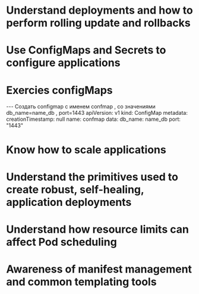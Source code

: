 # Understand deployments and how to perform rolling update and rollbacks
# Use ConfigMaps and Secrets to configure applications
# Exercies configMaps
--- Создать configmap с именем confmap , со значениями db_name=name_db , port=1443
apiVersion: v1
kind: ConfigMap
metadata:
  creationTimestamp: null
  name: confmap
data:
  db_name: name_db
  port: "1443"
# Know how to scale applications
# Understand the primitives used to create robust, self-healing, application deployments
# Understand how resource limits can affect Pod scheduling
# Awareness of manifest management and common templating tools